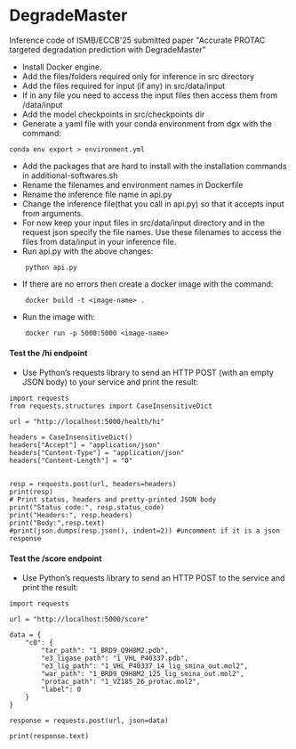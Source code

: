 # DegradeMaster
Inference code of ISMB/ECCB'25 submitted paper "Accurate PROTAC targeted degradation prediction with DegradeMaster"

* Install Docker engine.
* Add the files/folders required only for inference in src directory
* Add the files required for input (if any) in src/data/input
* If in any file you need to access the input files then access them from /data/input
* Add the model checkpoints in src/checkpoints dir
* Generate a yaml file with your conda environment from dgx with the command:
```
conda env export > environment.yml
```
* Add the packages that are hard to install with the installation commands in additional-softwares.sh
* Rename the filenames and environment names in Dockerfile
* Rename the inference file name in api.py
* Change the inference file(that you call in api.py) so that it accepts input from arguments.
* For now keep your input files in src/data/input directory and in the request json specify the file names.
  Use these filenames to access the files from data/input in your inference file.
* Run api.py with the above changes:
```
    python api.py
```
* If there are no errors then create a docker image with the command:
```
    docker build -t <image-name> .
```
* Run the image with:
```
    docker run -p 5000:5000 <image-name> 
```

#### Test the /hi endpoint
* Use Python’s requests library to send an HTTP POST (with an empty JSON body) to your service and print the result:
```
import requests
from requests.structures import CaseInsensitiveDict

url = "http://localhost:5000/health/hi"

headers = CaseInsensitiveDict()
headers["Accept"] = "application/json"
headers["Content-Type"] = "application/json"
headers["Content-Length"] = "0"


resp = requests.post(url, headers=headers)
print(resp)
# Print status, headers and pretty-printed JSON body
print("Status code:", resp.status_code)
print("Headers:", resp.headers)
print("Body:",resp.text)
#print(json.dumps(resp.json(), indent=2)) #uncomment if it is a json response

```

#### Test the /score endpoint
* Use Python’s requests library to send an HTTP POST to the service and print the result:
```
import requests

url = "http://localhost:5000/score"

data = {
    "c0": {
        "tar_path": "1_BRD9_Q9H8M2.pdb",
        "e3_ligase_path": "1_VHL_P40337.pdb",
        "e3_lig_path": "1_VHL_P40337_14_lig_smina_out.mol2",
        "war_path": "1_BRD9_Q9H8M2_125_lig_smina_out.mol2",
        "protac_path": "1_VZ185_26_protac.mol2",
        "label": 0
    }
}

response = requests.post(url, json=data)

print(response.text)

```